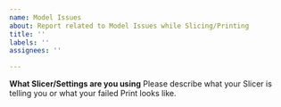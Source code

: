 ```yaml
---
name: Model Issues
about: Report related to Model Issues while Slicing/Printing
title: ''
labels: ''
assignees: ''

---
```


**What Slicer/Settings are you using**
Please describe what your Slicer is telling you or what your failed Print looks like.

